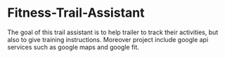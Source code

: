 # Fitness-Trail-Assistant
The goal of this trail assistant is to help trailer to track their activities, but also to give training instructions.
Moreover project include google api services such as google maps and google fit.
